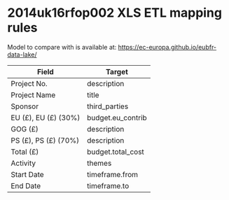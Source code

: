 # 2014uk16rfop002 XLS ETL mapping rules

Model to compare with is available at: https://ec-europa.github.io/eubfr-data-lake/

| Field                | Target            |
| -------------------- | ----------------- |
| Project No.          | description       |
| Project Name         | title             |
| Sponsor              | third_parties     |
| EU (£), EU (£) (30%) | budget.eu_contrib |
| GOG (£)              | description       |
| PS (£), PS (£) (70%) | description       |
| Total (£)            | budget.total_cost |
| Activity             | themes            |
| Start Date           | timeframe.from    |
| End Date             | timeframe.to      |
